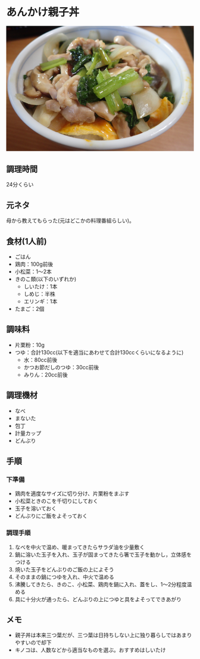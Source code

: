 # あんかけ親子丼

![調理写真](あんかけ親子丼.jpg)

## 調理時間

24分くらい

## 元ネタ

母から教えてもらった(元はどこかの料理番組らしい)。

## 食材(1人前)

* ごはん
* 鶏肉：100g前後
* 小松菜：1～2本
* きのこ類(以下のいずれか)
  * しいたけ：1本
  * しめじ：半株
  * エリンギ：1本
* たまご：2個

## 調味料

* 片栗粉：10g
* つゆ：合計130cc(以下を適当にあわせて合計130ccくらいになるように)
  * 水：80cc前後
  * かつお節だしのつゆ：30cc前後
  * みりん：20cc前後

## 調理機材

* なべ
* まないた
* 包丁
* 計量カップ
* どんぶり

## 手順

### 下準備

* 鶏肉を適度なサイズに切り分け、片栗粉をまぶす
* 小松菜ときのこを千切りにしておく
* 玉子を溶いておく
* どんぶりにご飯をよそっておく

### 調理手順

1. なべを中火で温め、暖まってきたらサラダ油を少量敷く
1. 鍋に溶いた玉子を入れ、玉子が固まってきたら箸で玉子を動かし，立体感をつける
1. 焼いた玉子をどんぶりのご飯の上によそう
1. そのままの鍋につゆを入れ、中火で温める
1. 沸騰してきたら、きのこ、小松菜、鶏肉を鍋に入れ、蓋をし、1～2分程度温める
1. 具に十分火が通ったら、どんぶりの上につゆと具をよそってできあがり

## メモ

* 親子丼は本来三つ葉だが、三つ葉は日持ちしない上に独り暮らしではあまりやすいので却下
* キノコは、人数などから適当なものを選ぶ。おすすめはしいたけ
